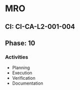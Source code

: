 # MRO

## CI: CI-CA-L2-001-004
## Phase: 10

### Activities
- Planning
- Execution
- Verification
- Documentation
